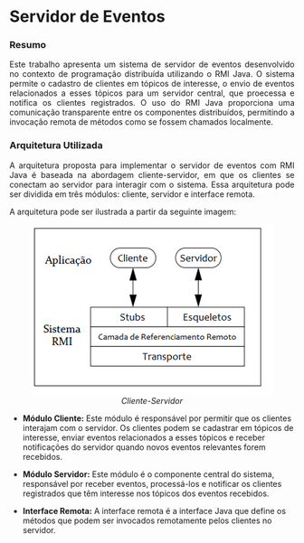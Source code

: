 # Servidor de Eventos

### Resumo ###
<p style="text-align: justify;">
Este trabalho apresenta um sistema de servidor de eventos desenvolvido no contexto de programação distribuída utilizando o RMI Java. O sistema permite o cadastro de clientes em tópicos de interesse, o envio de eventos relacionados a esses tópicos para um servidor central, que proecessa e notifica os clientes registrados. O uso do RMI Java proporciona uma comunicação transparente entre os componentes distribuídos, permitindo a invocação remota de métodos como se fossem chamados localmente. 
</p>

### Arquitetura Utilizada ###

<p style="text-align: justify;">
A arquitetura proposta para implementar o servidor de eventos com RMI Java é baseada na abordagem cliente-servidor, em que os clientes se conectam ao servidor para interagir com o sistema. Essa arquitetura pode ser dividida em três módulos: cliente, servidor e interface remota.

A arquitetura pode ser ilustrada a partir da seguinte imagem:
</p>

<p align="center">
  <img src="src/main/resources/arquitetura.png" alt="Texto alternativo da imagem">
  <br>
  <em>Cliente-Servidor</em>
</p>

- **Módulo Cliente:** Este módulo é responsável por permitir que os clientes interajam com o servidor. Os clientes podem se cadastrar em tópicos de interesse, enviar eventos relacionados a esses tópicos e receber notificações do servidor quando novos eventos relevantes forem recebidos.


- **Módulo Servidor:** Este módulo é o componente central do sistema, responsável por receber eventos, processá-los e notificar os clientes registrados que têm interesse nos tópicos dos eventos recebidos.


- **Interface Remota:** A interface remota é a interface Java que define os métodos que podem ser invocados remotamente pelos clientes no servidor.
